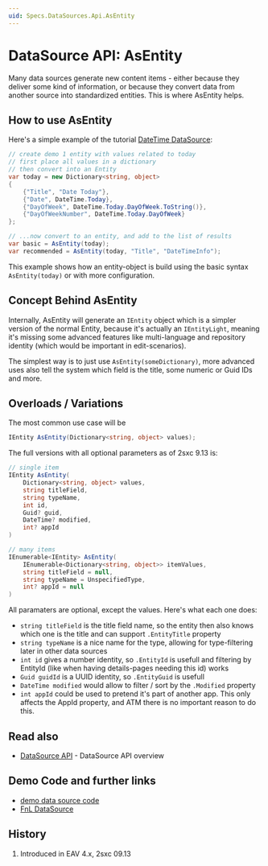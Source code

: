 ```yaml
---
uid: Specs.DataSources.Api.AsEntity
---
```

# DataSource API: AsEntity

Many data sources generate new content items - either because they deliver some kind of information, or because they convert data from another source into standardized entities. This is where AsEntity helps. 

## How to use AsEntity
Here's a simple example of the tutorial [DateTime DataSource](https://github.com/2sic/2sxc-eav-tutorial-custom-datasource/): 

```cs
// create demo 1 entity with values related to today
// first place all values in a dictionary 
// then convert into an Entity
var today = new Dictionary<string, object>
{
    {"Title", "Date Today"},
    {"Date", DateTime.Today},
    {"DayOfWeek", DateTime.Today.DayOfWeek.ToString()},
    {"DayOfWeekNumber", DateTime.Today.DayOfWeek}
};

// ...now convert to an entity, and add to the list of results
var basic = AsEntity(today); 
var recommended = AsEntity(today, "Title", "DateTimeInfo"); 

```

This example shows how an entity-object is build using the basic syntax `AsEntity(today)` or with more configuration. 

## Concept Behind AsEntity
Internally, AsEntity will generate an `IEntity` object which is a simpler version of the normal Entity, because it's actually an `IEntityLight`, meaning it's missing some advanced features like multi-language and repository identity (which would be important in edit-scenarios). 

The simplest way is to just use `AsEntity(someDictionary)`, more advanced uses also tell the system which field is the title, some numeric or Guid IDs and more. 


## Overloads / Variations


The most common use case will be

```cs
IEntity AsEntity(Dictionary<string, object> values);
```

The full versions with all optional parameters as of 2sxc 9.13 is:


```cs
// single item
IEntity AsEntity(
    Dictionary<string, object> values,
    string titleField,
    string typeName,
    int id,
    Guid? guid,
    DateTime? modified,
    int? appId
)

// many items
IEnumerable<IEntity> AsEntity(
    IEnumerable<Dictionary<string, object>> itemValues,
    string titleField = null,
    string typeName = UnspecifiedType,
    int? appId = null
)

```
All paramaters are optional, except the values. Here's what each one does:

* `string titleField` is the title field name, so the entity then also knows which one is the title and can support `.EntityTitle` property
* `string typeName` is a nice name for the type, allowing for type-filtering later in other data sources
* `int id` gives a number identity, so `.EntityId` is usefull and filtering by EntityId (like when having details-pages needing this id) works
* `Guid guidId` is a UUID identity, so `.EntityGuid` is usefull
* `DateTime modified` would allow to filter / sort by the `.Modified` property
* `int appId` could be used to pretend it's part of another app. This only affects the AppId property, and ATM there is no important reason to do this. 


## Read also

* [DataSource API](xref:Specs.DataSources.Api) - DataSource API overview

## Demo Code and further links

* [demo data source code](https://github.com/2sic/2sxc-eav-tutorial-custom-datasource)
* [FnL DataSource](https://github.com/2sic/dnn-datasource-form-and-list)

## History

1. Introduced in EAV 4.x, 2sxc 09.13
